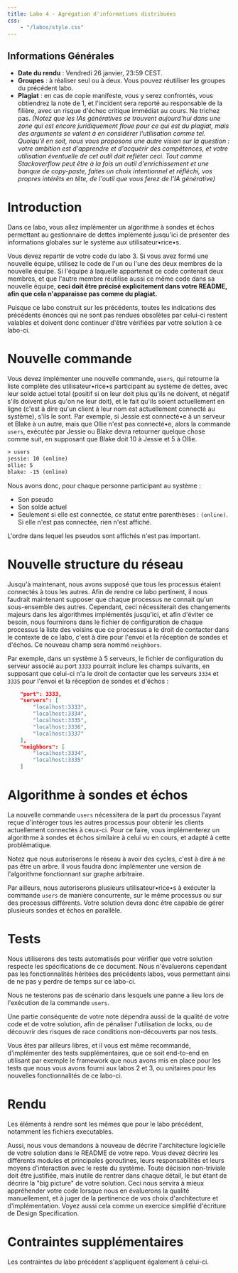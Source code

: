 ```yaml
---
title: Labo 4 - Agrégation d'informations distribuées
css:
    - "/labos/style.css"
---
```


## Informations Générales
- **Date du rendu** : Vendredi 26 janvier, 23:59 CEST.
- **Groupes** : à réaliser seul ou à deux. Vous pouvez réutiliser les groupes du précédent labo.
- **Plagiat** : en cas de copie manifeste, vous y serez confrontés, vous obtiendrez la note de 1, et l'incident sera reporté au responsable de la filière, avec un risque d'échec critique immédiat au cours. Ne trichez pas. *(Notez que les IAs génératives se trouvent aujourd'hui dans une zone qui est encore juridiquement floue pour ce qui est du plagiat, mais des arguments se valent à en considérer l'utilisation comme tel. Quoiqu'il en soit, nous vous proposons une autre vision sur la question : votre ambition est d'apprendre et d'acquérir des compétences, et votre utilisation éventuelle de cet outil doit refléter ceci. Tout comme Stackoverflow peut être à la fois un outil d'enrichissement et une banque de copy-paste, faites un choix intentionnel et réfléchi, vos propres intérêts en tête, de l'outil que vous ferez de l'IA générative)*

# Introduction

Dans ce labo, vous allez implémenter un algorithme à sondes et échos permettant au gestionnaire de dettes implémenté jusqu'ici de présenter des informations globales sur le système aux utilisateur•rice•s.

Vous devez repartir de votre code du labo 3. Si vous avez formé une nouvelle équipe, utilisez le code de l'un ou l'une des deux membres de la nouvelle équipe. Si l'équipe à laquelle appartenait ce code contenait deux membres, et que l'autre membre réutilise aussi ce même code dans sa nouvelle équipe, **ceci doit être précisé explicitement dans votre README, afin que cela n'apparaisse pas comme du plagiat.**

Puisque ce labo construit sur les précédents, toutes les indications des précédents énoncés qui ne sont pas rendues obsolètes par celui-ci restent valables et doivent donc continuer d'être vérifiées par votre solution à ce labo-ci.

# Nouvelle commande

Vous devez implémenter une nouvelle commande, `users`, qui retourne la liste complète des utilisateur•rice•s participant au système de dettes, avec leur solde actuel total (positif si on leur doit plus qu'ils ne doivent, et négatif s'ils doivent plus qu'on ne leur doit), et le fait qu'ils soient actuellement en ligne (c'est à dire qu'un client à leur nom est actuellement connecté au système), s'ils le sont. Par exemple, si Jessie est connecté•e à un serveur et Blake à un autre, mais que Ollie n'est pas connecté•e, alors la commande `users`, exécutée par Jessie ou Blake devra retourner quelque chose comme suit, en supposant que Blake doit 10 à Jessie et 5 à Ollie.

```txt
> users
jessie: 10 (online)
ollie: 5
blake: -15 (online)
```

Nous avons donc, pour chaque personne participant au système :

- Son pseudo
- Son solde actuel
- Seulement si elle est connectée, ce statut entre parenthèses : `(online)`. Si elle n'est pas connectée, rien n'est affiché.

L'ordre dans lequel les pseudos sont affichés n'est pas important.

# Nouvelle structure du réseau

Jusqu'à maintenant, nous avons supposé que tous les processus étaient connectés à tous les autres. Afin de rendre ce labo pertinent, il nous faudrait maintenant supposer que chaque processus ne connait qu'un sous-ensemble des autres. Cependant, ceci nécessiterait des changements majeurs dans les algorithmes implémentés jusqu'ici, et afin d'éviter ce besoin, nous fournirons dans le fichier de configuration de chaque processus la liste des voisins que ce processus a le droit de contacter dans le contexte de ce labo, c'est à dire pour l'envoi et la réception de sondes et d'échos. Ce nouveau champ sera nommé `neighbors`.

Par exemple, dans un système à 5 serveurs, le fichier de configuration du serveur associé au port `3333` pourrait inclure les champs suivants, en supposant que celui-ci n'a le droit de contacter que les serveurs `3334` et `3335` pour l'envoi et la réception de sondes et d'échos :

```json
    "port": 3333,
    "servers": [
        "localhost:3333",
        "localhost:3334",
        "localhost:3335",
        "localhost:3336",
        "localhost:3337"
    ],
    "neighbors": [
        "localhost:3334",
        "localhost:3335"
    ]
```

# Algorithme à sondes et échos

La nouvelle commande `users` nécessitera de la part du processus l'ayant reçue d'intéroger tous les autres processus pour obtenir les clients actuellement connectés à ceux-ci. Pour ce faire, vous implémenterez un algorithme à sondes et échos similaire à celui vu en cours, et adapté à cette problématique.

Notez que nous autoriserons le réseau à avoir des cycles, c'est à dire à ne pas être un arbre. Il vous faudra donc implémenter une version de l'algorithme fonctionnant sur graphe arbitraire.

Par ailleurs, nous autoriserons plusieurs utilisateur•rice•s à exécuter la commande `users` de manière concurrente, sur le même processus ou sur des processus différents. Votre solution devra donc être capable de gérer plusieurs sondes et échos en parallèle.

# Tests

Nous utiliserons des tests automatisés pour vérifier que votre solution respecte les spécifications de ce document. Nous n'évaluerons cependant pas les fonctionnalités héritées des précédents labos, vous permettant ainsi de ne pas y perdre de temps sur ce labo-ci.

Nous ne testerons pas de scénario dans lesquels une panne a lieu lors de l'exécution de la commande `users`.

Une partie conséquente de votre note dépendra aussi de la qualité de votre code et de votre solution, afin de pénaliser l'utilisation de locks, ou de découvrir des risques de race conditions non-découverts par nos tests.

Vous êtes par ailleurs libres, et il vous est même recommandé, d'implémenter des tests supplémentaires, que ce soit end-to-end en utilisant par exemple le framework que nous avons mis en place pour les tests que nous vous avons fourni aux labos 2 et 3, ou unitaires pour les nouvelles fonctionnalités de ce labo-ci.

# Rendu

Les éléments à rendre sont les mêmes que pour le labo précédent, notamment les fichiers executables.

Aussi, nous vous demandons à nouveau de décrire l'architecture logicielle de votre solution dans le README de votre repo. Vous devez décrire les différents modules et principales goroutines, leurs responsabilités et leurs moyens d'interaction avec le reste du système. Toute décision non-triviale doit être justifiée, mais inutile de rentrer dans chaque détail, le but étant de décrire la "big picture" de votre solution. Ceci nous servira à mieux appréhender votre code lorsque nous en évaluerons la qualité manuellement, et à juger de la pertinence de vos choix d'architecture et d'implémentation. Voyez aussi cela comme un exercice simplifié d'écriture de Design Specification.

# Contraintes supplémentaires

Les contraintes du labo précédent s'appliquent également à celui-ci.